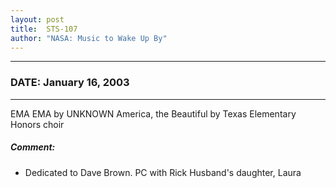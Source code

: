 ```yaml
---
layout: post
title:  STS-107
author: "NASA: Music to Wake Up By"
---
```


----
### DATE: January 16, 2003
----
EMA EMA by UNKNOWN
America, the Beautiful by Texas Elementary Honors choir

##### Comment:
* Dedicated to Dave Brown. PC
with Rick Husband's daughter, Laura
